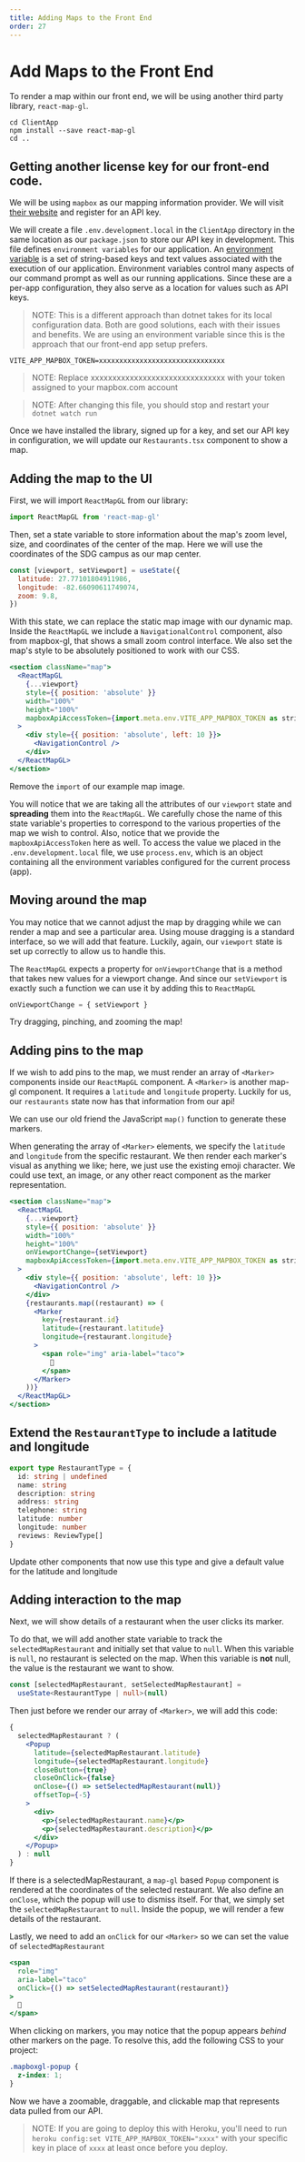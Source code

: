 ```yaml
---
title: Adding Maps to the Front End
order: 27
---
```


# Add Maps to the Front End

To render a map within our front end, we will be using another third party
library, `react-map-gl`.

```shell
cd ClientApp
npm install --save react-map-gl
cd ..
```

## Getting another license key for our front-end code.

We will be using `mapbox` as our mapping information provider. We will visit
[their website](https://www.mapbox.com/) and register for an API key.

We will create a file `.env.development.local` in the `ClientApp` directory in
the same location as our `package.json` to store our API key in development.
This file defines `environment variables` for our application. An
[environment variable](https://en.wikipedia.org/wiki/Environment_variable) is a
set of string-based keys and text values associated with the execution of our
application. Environment variables control many aspects of our command prompt as
well as our running applications. Since these are a per-app configuration, they
also serve as a location for values such as API keys.

> NOTE: This is a different approach than dotnet takes for its local
> configuration data. Both are good solutions, each with their issues and
> benefits. We are using an environment variable since this is the approach that
> our front-end app setup prefers.

```text
VITE_APP_MAPBOX_TOKEN=xxxxxxxxxxxxxxxxxxxxxxxxxxxxxxx
```

> NOTE: Replace xxxxxxxxxxxxxxxxxxxxxxxxxxxxxxx with your token assigned to your
> mapbox.com account

> NOTE: After changing this file, you should stop and restart your
> `dotnet watch run`

Once we have installed the library, signed up for a key, and set our API key in
configuration, we will update our `Restaurants.tsx` component to show a map.

## Adding the map to the UI

First, we will import `ReactMapGL` from our library:

```javascript
import ReactMapGL from 'react-map-gl'
```

Then, set a state variable to store information about the map's zoom level,
size, and coordinates of the center of the map. Here we will use the coordinates
of the SDG campus as our map center.

```javascript
const [viewport, setViewport] = useState({
  latitude: 27.77101804911986,
  longitude: -82.66090611749074,
  zoom: 9.8,
})
```

With this state, we can replace the static map image with our dynamic map.
Inside the `ReactMapGL` we include a `NavigationalControl` component, also from
mapbox-gl, that shows a small zoom control interface. We also set the map's
style to be absolutely positioned to work with our CSS.

```jsx
<section className="map">
  <ReactMapGL
    {...viewport}
    style={{ position: 'absolute' }}
    width="100%"
    height="100%"
    mapboxApiAccessToken={import.meta.env.VITE_APP_MAPBOX_TOKEN as string}
  >
    <div style={{ position: 'absolute', left: 10 }}>
      <NavigationControl />
    </div>
  </ReactMapGL>
</section>
```

Remove the `import` of our example map image.

You will notice that we are taking all the attributes of our `viewport` state
and **spreading** them into the `ReactMapGL`. We carefully chose the name of
this state variable's properties to correspond to the various properties of the
map we wish to control. Also, notice that we provide the `mapboxApiAccessToken`
here as well. To access the value we placed in the `.env.development.local`
file, we use `process.env`, which is an object containing all the environment
variables configured for the current process (app).

## Moving around the map

You may notice that we cannot adjust the map by dragging while we can render a
map and see a particular area. Using mouse dragging is a standard interface, so
we will add that feature. Luckily, again, our `viewport` state is set up
correctly to allow us to handle this.

The `ReactMapGL` expects a property for `onViewportChange` that is a method that
takes new values for a viewport change. And since our `setViewport` is exactly
such a function we can use it by adding this to `ReactMapGL`

```jsx
onViewportChange = { setViewport }
```

Try dragging, pinching, and zooming the map!

## Adding pins to the map

If we wish to add pins to the map, we must render an array of `<Marker>`
components inside our `ReactMapGL` component. A `<Marker>` is another map-gl
component. It requires a `latitude` and `longitude` property. Luckily for us,
our `restaurants` state now has that information from our api!

We can use our old friend the JavaScript `map()` function to generate these
markers.

When generating the array of `<Marker>` elements, we specify the `latitude` and
`longitude` from the specific restaurant. We then render each marker's visual as
anything we like; here, we just use the existing emoji character. We could use
text, an image, or any other react component as the marker representation.

```jsx
<section className="map">
  <ReactMapGL
    {...viewport}
    style={{ position: 'absolute' }}
    width="100%"
    height="100%"
    onViewportChange={setViewport}
    mapboxApiAccessToken={import.meta.env.VITE_APP_MAPBOX_TOKEN as string}
  >
    <div style={{ position: 'absolute', left: 10 }}>
      <NavigationControl />
    </div>
    {restaurants.map((restaurant) => (
      <Marker
        key={restaurant.id}
        latitude={restaurant.latitude}
        longitude={restaurant.longitude}
      >
        <span role="img" aria-label="taco">
          🌮
        </span>
      </Marker>
    ))}
  </ReactMapGL>
</section>
```

## Extend the `RestaurantType` to include a latitude and longitude

```typescript
export type RestaurantType = {
  id: string | undefined
  name: string
  description: string
  address: string
  telephone: string
  latitude: number
  longitude: number
  reviews: ReviewType[]
}
```

Update other components that now use this type and give a default value for the
latitude and longitude

## Adding interaction to the map

Next, we will show details of a restaurant when the user clicks its marker.

To do that, we will add another state variable to track the
`selectedMapRestaurant` and initially set that value to `null`. When this
variable is `null`, no restaurant is selected on the map. When this variable is
**not** null, the value is the restaurant we want to show.

```typescript
const [selectedMapRestaurant, setSelectedMapRestaurant] =
  useState<RestaurantType | null>(null)
```

Then just before we render our array of `<Marker>`, we will add this code:

```jsx
{
  selectedMapRestaurant ? (
    <Popup
      latitude={selectedMapRestaurant.latitude}
      longitude={selectedMapRestaurant.longitude}
      closeButton={true}
      closeOnClick={false}
      onClose={() => setSelectedMapRestaurant(null)}
      offsetTop={-5}
    >
      <div>
        <p>{selectedMapRestaurant.name}</p>
        <p>{selectedMapRestaurant.description}</p>
      </div>
    </Popup>
  ) : null
}
```

If there is a selectedMapRestaurant, a `map-gl` based `Popup` component is
rendered at the coordinates of the selected restaurant. We also define an
`onClose`, which the popup will use to dismiss itself. For that, we simply set
the `selectedMapRestaurant` to `null`. Inside the popup, we will render a few
details of the restaurant.

Lastly, we need to add an `onClick` for our `<Marker>` so we can set the value
of `selectedMapRestaurant`

```jsx
<span
  role="img"
  aria-label="taco"
  onClick={() => setSelectedMapRestaurant(restaurant)}
>
  🌮
</span>
```

When clicking on markers, you may notice that the popup appears _behind_ other
markers on the page. To resolve this, add the following CSS to your project:

```css
.mapboxgl-popup {
  z-index: 1;
}
```

Now we have a zoomable, draggable, and clickable map that represents data pulled
from our API.

> NOTE: If you are going to deploy this with Heroku, you'll need to run
> `heroku config:set VITE_APP_MAPBOX_TOKEN="xxxx"` with your specific key in
> place of `xxxx` at least once before you deploy.

<!-- Adds maps to user interface -->
<GithubCommitViewer repo="suncoast-devs/TacoTuesday" commit="999fc9a23964684316c468b6c9d17519c66ead59" />
